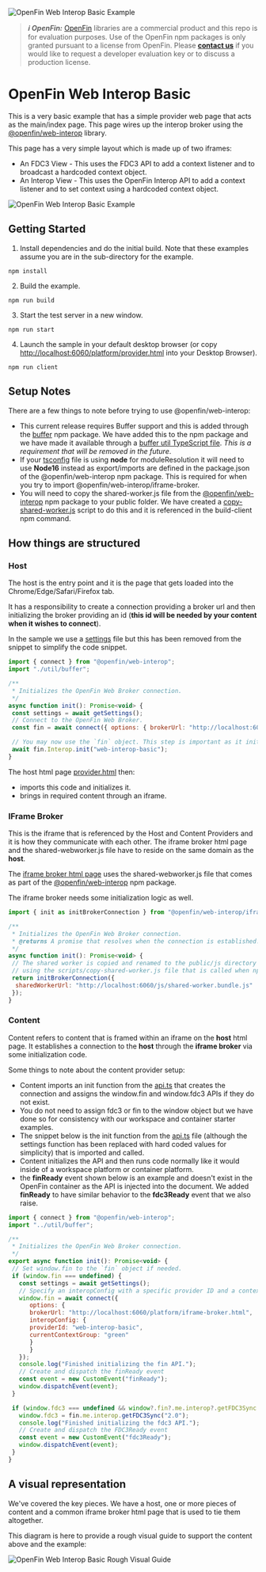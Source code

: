 ![OpenFin Web Interop Basic Example](../../assets/openfin-web-starter.png)

> **_:information_source: OpenFin:_** [OpenFin](https://www.openfin.co/) libraries are a commercial product and this repo is for evaluation purposes. Use of the OpenFin npm packages is only granted pursuant to a license from OpenFin. Please [**contact us**](https://www.openfin.co/contact/) if you would like to request a developer evaluation key or to discuss a production license.

# OpenFin Web Interop Basic

This is a very basic example that has a simple provider web page that acts as the main/index page. This page wires up the interop broker using the [@openfin/web-interop](https://www.npmjs.com/package/@openfin/web-interop) library.

This page has a very simple layout which is made up of two iframes:

- An FDC3 View - This uses the FDC3 API to add a context listener and to broadcast a hardcoded context object.
- An Interop View - This uses the OpenFin Interop API to add a context listener and to set context using a hardcoded context object.

![OpenFin Web Interop Basic Example](./docs/web-interop-basic.png)

## Getting Started

1. Install dependencies and do the initial build. Note that these examples assume you are in the sub-directory for the example.

```shell
npm install
```

2. Build the example.

```shell
npm run build
```

3. Start the test server in a new window.

```shell
npm run start
```

4. Launch the sample in your default desktop browser (or copy <http://localhost:6060/platform/provider.html> into your Desktop Browser).

```shell
npm run client
```

## Setup Notes

There are a few things to note before trying to use @openfin/web-interop:

- This current release requires Buffer support and this is added through the [buffer](https://www.npmjs.com/package/buffer) npm package. We have added this to the npm package and we have made it available through a [buffer util TypeScript file](./client/src/util/buffer.ts). _This is a requirement that will be removed in the future_.
- If your [tsconfig](./client/tsconfig.json) file is using **node** for moduleResolution it will need to use **Node16** instead as export/imports are defined in the package.json of the @openfin/web-interop npm package. This is required for when you try to import @openfin/web-interop/iframe-broker.
- You will need to copy the shared-worker.js file from the [@openfin/web-interop](https://www.npmjs.com/package/@openfin/web-interop) npm package to your public folder. We have created a [copy-shared-worker.js](./scripts/copy-shared-worker.js) script to do this and it is referenced in the build-client npm command.

## How things are structured

### Host

The host is the entry point and it is the page that gets loaded into the Chrome/Edge/Safari/Firefox tab.

It has a responsibility to create a connection providing a broker url and then initializing the broker providing an id (**this id will be needed by your content when it wishes to connect**).

In the sample we use a [settings](./client/src/platform/settings.ts) file but this has been removed from the snippet to simplify the code snippet.

```javascript
import { connect } from "@openfin/web-interop";
import "./util/buffer";

/**
 * Initializes the OpenFin Web Broker connection.
 */
async function init(): Promise<void> {
 const settings = await getSettings();
 // Connect to the OpenFin Web Broker.
 const fin = await connect({ options: { brokerUrl: "http://localhost:6060/platform/iframe-broker.html" } });

 // You may now use the `fin` object. This step is important as it initializes the interop broker.
 await fin.Interop.init("web-interop-basic");
}
```

The host html page [provider.html](./public/platform/provider.html) then:

- imports this code and initializes it.
- brings in required content through an iframe.

### IFrame Broker

This is the iframe that is referenced by the Host and Content Providers and it is how they communicate with each other. The iframe broker html page and the shared-webworker.js file have to reside on the same domain as the **host**.

The [iframe broker html page](./public/platform/iframe-broker.html) uses the shared-webworker.js file that comes as part of the [@openfin/web-interop](https://www.npmjs.com/package/@openfin/web-interop) npm package.

The iframe broker needs some initialization logic as well.

```javascript
import { init as initBrokerConnection } from "@openfin/web-interop/iframe-broker";

/**
 * Initializes the OpenFin Web Broker connection.
 * @returns A promise that resolves when the connection is established.
 */
async function init(): Promise<void> {
 // The shared worker is copied and renamed to the public/js directory from the @openfin/web-interop package
 // using the scripts/copy-shared-worker.js file that is called when npm run build is called.
 return initBrokerConnection({
  sharedWorkerUrl: "http://localhost:6060/js/shared-worker.bundle.js"
 });
}
```

### Content

Content refers to content that is framed within an iframe on the **host** html page. It establishes a connection to the **host** through the **iframe broker** via some initialization code.

Some things to note about the content provider setup:

- Content imports an init function from the [api.ts](./client/src/platform/api.ts) that creates the connection and assigns the window.fin and window.fdc3 APIs if they do not exist.
- You do not need to assign fdc3 or fin to the window object but we have done so for consistency with our workspace and container starter examples.
- The snippet below is the init function from the [api.ts](./client/src/platform/api.ts) file (although the settings function has been replaced with hard coded values for simplicity) that is imported and called.
- Content initializes the API and then runs code normally like it would inside of a workspace platform or container platform.
- the **finReady** event shown below is an example and doesn't exist in the OpenFin container as the API is injected into the document. We added **finReady** to have similar behavior to the **fdc3Ready** event that we also raise.

```javascript
import { connect } from "@openfin/web-interop";
import "../util/buffer";

/**
 * Initializes the OpenFin Web Broker connection.
 */
export async function init(): Promise<void> {
 // Set window.fin to the `fin` object if needed.
 if (window.fin === undefined) {
   const settings = await getSettings();
   // Specify an interopConfig with a specific provider ID and a context group to initialize the `fin.me.interop` client on connection.
   window.fin = await connect({
      options: {
      brokerUrl: "http://localhost:6060/platform/iframe-broker.html",
      interopConfig: {
      providerId: "web-interop-basic",
      currentContextGroup: "green"
      }
      }
   });
   console.log("Finished initializing the fin API.");
   // Create and dispatch the finReady event
   const event = new CustomEvent("finReady");
   window.dispatchEvent(event);
 }

 if (window.fdc3 === undefined && window?.fin?.me.interop?.getFDC3Sync !== undefined) {
   window.fdc3 = fin.me.interop.getFDC3Sync("2.0");
   console.log("Finished initializing the fdc3 API.");
   // Create and dispatch the FDC3Ready event
   const event = new CustomEvent("fdc3Ready");
   window.dispatchEvent(event);
 }
}
```

## A visual representation

We've covered the key pieces. We have a host, one or more pieces of content and a common iframe broker html page that is used to tie them altogether.

This diagram is here to provide a rough visual guide to support the content above and the example:

![OpenFin Web Interop Basic Rough Visual Guide](./docs/web-interop-basic-visualization.png)
